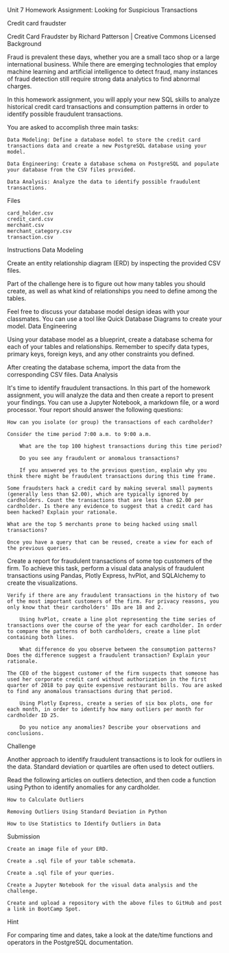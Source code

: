 Unit 7 Homework Assignment: Looking for Suspicious Transactions

Credit card fraudster

Credit Card Fraudster by Richard Patterson | Creative Commons Licensed
Background

Fraud is prevalent these days, whether you are a small taco shop or a large international business. While there are emerging technologies that employ machine learning and artificial intelligence to detect fraud, many instances of fraud detection still require strong data analytics to find abnormal charges.

In this homework assignment, you will apply your new SQL skills to analyze historical credit card transactions and consumption patterns in order to identify possible fraudulent transactions.

You are asked to accomplish three main tasks:

    Data Modeling: Define a database model to store the credit card transactions data and create a new PostgreSQL database using your model.

    Data Engineering: Create a database schema on PostgreSQL and populate your database from the CSV files provided.

    Data Analysis: Analyze the data to identify possible fraudulent transactions.

Files

    card_holder.csv
    credit_card.csv
    merchant.csv
    merchant_category.csv
    transaction.csv

Instructions
Data Modeling

Create an entity relationship diagram (ERD) by inspecting the provided CSV files.

Part of the challenge here is to figure out how many tables you should create, as well as what kind of relationships you need to define among the tables.

Feel free to discuss your database model design ideas with your classmates. You can use a tool like Quick Database Diagrams to create your model.
Data Engineering

Using your database model as a blueprint, create a database schema for each of your tables and relationships. Remember to specify data types, primary keys, foreign keys, and any other constraints you defined.

After creating the database schema, import the data from the corresponding CSV files.
Data Analysis

It's time to identify fraudulent transactions. In this part of the homework assignment, you will analyze the data and then create a report to present your findings. You can use a Jupyter Notebook, a markdown file, or a word processor. Your report should answer the following questions:

    How can you isolate (or group) the transactions of each cardholder?

    Consider the time period 7:00 a.m. to 9:00 a.m.

        What are the top 100 highest transactions during this time period?

        Do you see any fraudulent or anomalous transactions?

        If you answered yes to the previous question, explain why you think there might be fraudulent transactions during this time frame.

    Some fraudsters hack a credit card by making several small payments (generally less than $2.00), which are typically ignored by cardholders. Count the transactions that are less than $2.00 per cardholder. Is there any evidence to suggest that a credit card has been hacked? Explain your rationale.

    What are the top 5 merchants prone to being hacked using small transactions?

    Once you have a query that can be reused, create a view for each of the previous queries.

Create a report for fraudulent transactions of some top customers of the firm. To achieve this task, perform a visual data analysis of fraudulent transactions using Pandas, Plotly Express, hvPlot, and SQLAlchemy to create the visualizations.

    Verify if there are any fraudulent transactions in the history of two of the most important customers of the firm. For privacy reasons, you only know that their cardholders' IDs are 18 and 2.

        Using hvPlot, create a line plot representing the time series of transactions over the course of the year for each cardholder. In order to compare the patterns of both cardholders, create a line plot containing both lines.

        What difference do you observe between the consumption patterns? Does the difference suggest a fraudulent transaction? Explain your rationale.

    The CEO of the biggest customer of the firm suspects that someone has used her corporate credit card without authorization in the first quarter of 2018 to pay quite expensive restaurant bills. You are asked to find any anomalous transactions during that period.

        Using Plotly Express, create a series of six box plots, one for each month, in order to identify how many outliers per month for cardholder ID 25.

        Do you notice any anomalies? Describe your observations and conclusions.

Challenge

Another approach to identify fraudulent transactions is to look for outliers in the data. Standard deviation or quartiles are often used to detect outliers.

Read the following articles on outliers detection, and then code a function using Python to identify anomalies for any cardholder.

    How to Calculate Outliers

    Removing Outliers Using Standard Deviation in Python

    How to Use Statistics to Identify Outliers in Data

Submission

    Create an image file of your ERD.

    Create a .sql file of your table schemata.

    Create a .sql file of your queries.

    Create a Jupyter Notebook for the visual data analysis and the challenge.

    Create and upload a repository with the above files to GitHub and post a link in BootCamp Spot.

Hint

For comparing time and dates, take a look at the date/time functions and operators in the PostgreSQL documentation.
